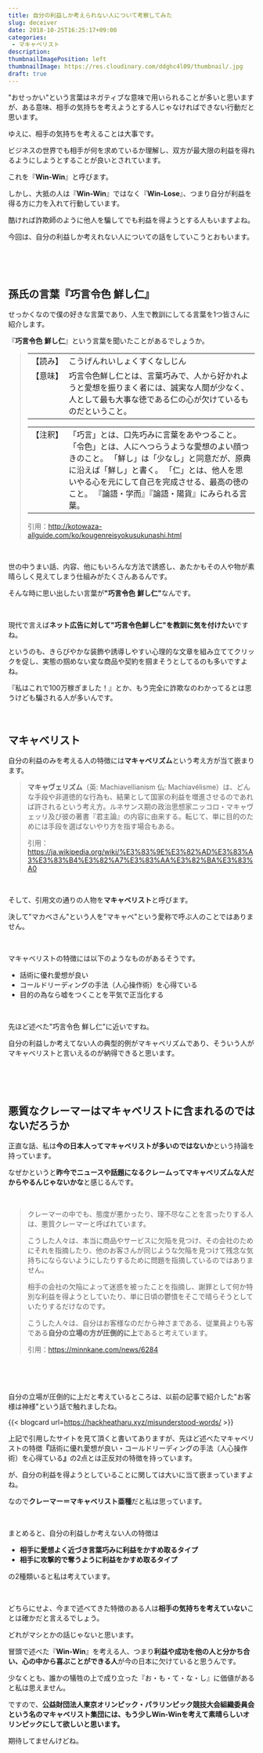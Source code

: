 ```yaml
---
title: 自分の利益しか考えられない人について考察してみた
slug: deceiver
date: 2018-10-25T16:25:17+09:00
categories: 
 - マキャベリスト
description: 
thumbnailImagePosition: left
thumbnailImage: https://res.cloudinary.com/ddghc4l09/thumbnail/.jpg
draft: true
---
```


<!--more-->

"おせっかい"という言葉はネガティブな意味で用いられることが多いと思いますが、ある意味、相手の気持ちを考えようとする人じゃなければできない行動だと思います。

ゆえに、相手の気持ちを考えることは大事です。

ビジネスの世界でも相手が何を求めているか理解し、双方が最大限の利益を得れるようにしようとすることが良いとされています。

これを『<strong>Win-Win</strong>』と呼びます。

しかし、大抵の人は『<strong>Win-Win</strong>』ではなく『<strong>Win-Lose</strong>』、つまり自分が利益を得る方に力を入れて行動しています。

酷ければ詐欺師のように他人を騙してでも利益を得ようとする人もいますよね。

今回は、自分の利益しか考えれない人についての話をしていこうとおもいます。

&nbsp;

&nbsp;
<h2><strong>孫氏の言葉『巧言令色</strong> <strong>鮮</strong><strong>し</strong><strong>仁</strong><strong>』</strong></h2>
せっかくなので僕の好きな言葉であり、人生で教訓にしてる言葉を1つ皆さんに紹介します。

『<strong>巧言令色</strong> <strong>鮮</strong><strong>し</strong><strong>仁</strong>』という言葉を聞いたことがあるでしょうか。
<blockquote>
<table cellspacing="5">
<tbody>
<tr>
<td valign="top" width="60">【読み】</td>
<td>こうげんれいしょくすくなしじん</td>
</tr>
<tr>
<td valign="top" width="60">【意味】</td>
<td>巧言令色鮮し仁とは、言葉巧みで、人から好かれようと愛想を振りまく者には、誠実な人間が少なく、人として最も大事な徳である仁の心が欠けているものだということ。</td>
</tr>
</tbody>
</table>
<table cellspacing="3">
<tbody>
<tr>
<td valign="top" width="60">【注釈】</td>
<td>「巧言」とは、口先巧みに言葉をあやつること。
「令色」とは、人にへつらうような愛想のよい顔つきのこと。
「鮮し」は「少なし」と同意だが、原典に沿えば「鮮し」と書く。
「仁」とは、他人を思いやる心を元にして自己を完成させる、最高の徳のこと。
『論語・学而』『論語・陽貨』にみられる言葉。</td>
</tr>
</tbody>
</table>
引用：<a href="http://kotowaza-allguide.com/ko/kougenreisyokusukunashi.html">http://kotowaza-allguide.com/ko/kougenreisyokusukunashi.html</a></blockquote>
&nbsp;

世の中うまい話、内容、他にもいろんな方法で誘惑し、あたかもその人や物が素晴らしく見えてしまう仕組みがたくさんあるんです。

そんな時に思い出したい言葉が<strong>"巧言令色</strong> <strong>鮮</strong><strong>し</strong><strong>仁"</strong>なんです。

&nbsp;

現代で言えば<strong>ネット広告に対して"巧言令色鮮し仁"を教訓に気を付けたい</strong>ですね。

というのも、きらびやかな装飾や誘導しやすい心理的な文章を組み立ててクリックを促し、実態の掴めない変な商品や契約を掴まそうとしてるのも多いですよね。

『私はこれで100万稼ぎました！』とか、もう完全に詐欺なのわかってるとは思うけども騙される人が多いんです。

&nbsp;
<h2>マキャベリスト</h2>
自分の利益のみを考える人の特徴には<strong>マキャベリズム</strong>という考え方が当て嵌まります。
<blockquote><b>マキャヴェリズム</b>（英: <span lang="en">Machiavellianism</span> 仏: <span lang="fr">Machiavélisme</span>）は、どんな手段や非道徳的な行為も、結果として国家の利益を増進させるのであれば許されるという考え方<sup id="cite_ref-大辞林_1-0" class="reference"></sup>。ルネサンス期の政治思想家ニッコロ・マキャヴェッリ及び彼の著書『君主論』の内容に由来する。転じて、単に目的のためには手段を選ばないやり方を指す場合もある。<sup id="cite_ref-大辞林_1-1" class="reference"></sup><sup id="cite_ref-大辞林_1-2" class="reference"></sup>

引用：<a href="https://ja.wikipedia.org/wiki/%E3%83%9E%E3%82%AD%E3%83%A3%E3%83%B4%E3%82%A7%E3%83%AA%E3%82%BA%E3%83%A0">https://ja.wikipedia.org/wiki/%E3%83%9E%E3%82%AD%E3%83%A3%E3%83%B4%E3%82%A7%E3%83%AA%E3%82%BA%E3%83%A0</a></blockquote>
&nbsp;

そして、引用文の通りの人物を<strong>マキャベリスト</strong>と呼びます。

決して"マカベさん"という人を"マキャベ"という愛称で呼ぶ人のことではありません。

&nbsp;

マキャベリストの特徴には以下のようなものがあるそうです。
<ul>
 	<li>話術に優れ愛想が良い</li>
 	<li>コールドリーディングの手法（人心操作術）を心得ている</li>
 	<li>目的の為なら嘘をつくことを平気で正当化する</li>
</ul>
&nbsp;

先ほど述べた"巧言令色 鮮し仁"に近いですね。

自分の利益しか考えてない人の典型的例がマキャベリズムであり、そういう人がマキャベリストと言いえるのが納得できると思います。

&nbsp;

&nbsp;
<h2>悪質なクレーマーはマキャベリストに含まれるのではないだろうか</h2>
正直な話、私は<strong>今の日本人ってマキャベリストが多いのではないか</strong>という持論を持っています。

なぜかというと<strong>昨今でニュースや話題になるクレームってマキャベリズムな人だからやるんじゃないかな</strong>と感じるんです。

&nbsp;
<blockquote>クレーマーの中でも、態度が悪かったり、理不尽なことを言ったりする人は、悪質クレーマーと呼ばれています。

こうした人々は、本当に商品やサービスに欠陥を見つけ、その会社のためにそれを指摘したり、他のお客さんが同じような欠陥を見つけて残念な気持ちにならないようにしたりするために問題を指摘しているのではありません。

相手の会社の欠陥によって迷惑を被ったことを指摘し、謝罪として何か特別な利益を得ようとしていたり、単に日頃の鬱憤をそこで晴らそうとしていたりするだけなのです。

こうした人々は、自分はお客様なのだから神さまである、従業員よりも客である<strong>自分の立場の方が圧倒的に上</strong>であると考えています。

引用：<a href="https://minnkane.com/news/6284">https://minnkane.com/news/6284</a></blockquote>
&nbsp;

&nbsp;

自分の立場が圧倒的に上だと考えているところは、以前の記事で紹介した"お客様は神様"という話で触れましたね。

{{< blogcard url=https://hackheatharu.xyz/misunderstood-words/ >}}
&nbsp;

上記で引用したサイトを見て頂くと書いてありますが、先ほど述べたマキャベリストの特徴<strong>『</strong>話術に優れ愛想が良い・コールドリーディングの手法（人心操作術）を心得ている<strong>』</strong>の2点とは正反対の特徴を持っています。

が、自分の利益を得ようとしていることに関しては大いに当て嵌まっていますよね。

なので<strong>クレーマー＝マキャベリスト亜種</strong>だと私は思っています。

&nbsp;

まとめると、自分の利益しか考えない人の特徴は
<ul>
 	<li><strong>相手に愛想よく近づき言葉巧みに利益をかすめ取るタイプ</strong></li>
 	<li><strong>相手に攻撃的で奪うように利益をかすめ取るタイプ</strong></li>
</ul>
の2種類いると私は考えています。

&nbsp;

どちらにせよ、今まで述べてきた特徴のある人は<strong>相手の気持ちを考えていない</strong>ことは確かだと言えるでしょう。

どれがマシとかの話じゃないと思います。

冒頭で述べた『<strong>Win-Win</strong>』を考える人、つまり<strong>利益や成功を他の人と分かち合い、心の中から喜ぶことができる人</strong>が今の日本に欠けていると思うんです。

少なくとも、誰かの犠牲の上で成り立った『お・も・て・な・し』に価値があると私は思えません。

ですので、<strong>公益財団法人東京オリンピック・パラリンピック競技大会組織委員会</strong><strong>という名のマキャベリスト集団には、もう少しWin-Winを考えて素晴らしいオリンピックにして欲しいと思います。</strong>

期待してませんけどね。
